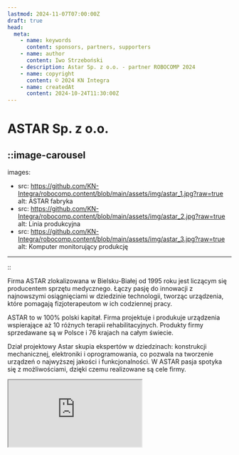 ```yaml
---
lastmod: 2024-11-07T07:00:00Z
draft: true
head:
  meta:
    - name: keywords
      content: sponsors, partners, supporters
    - name: author
      content: Iwo Strzeboński
    - description: Astar Sp. z o.o. - partner ROBOCOMP 2024
    - name: copyright
      content: © 2024 KN Integra
    - name: createdAt
      content: 2024-10-24T11:30:00Z
---
```


# ASTAR Sp. z o.o.

<!-- markdownlint-disable MD003 MD013 -->
::image-carousel
---
images:
- src: https://github.com/KN-Integra/robocomp.content/blob/main/assets/img/astar_1.jpg?raw=true
  alt: ASTAR fabryka
- src: https://github.com/KN-Integra/robocomp.content/blob/main/assets/img/astar_2.jpg?raw=true
  alt: Linia produkcyjna
- src: https://github.com/KN-Integra/robocomp.content/blob/main/assets/img/astar_3.jpg?raw=true
  alt: Komputer monitorujący produkcję
---
::
<!-- markdownlint-enable MD003 MD013 -->

Firma ASTAR zlokalizowana w Bielsku-Białej od 1995 roku jest liczącym się producentem sprzętu medycznego. Łączy pasję do innowacji z najnowszymi osiągnięciami w dziedzinie technologii, tworząc urządzenia, które pomagają fizjoterapeutom w ich codziennej pracy.

ASTAR to w 100% polski kapitał. Firma projektuje i produkuje urządzenia wspierające aż 10 różnych terapii rehabilitacyjnych. Produkty firmy sprzedawane są w Polsce i 76 krajach na całym świecie.

Dział projektowy Astar skupia ekspertów w dziedzinach: konstrukcji mechanicznej, elektroniki i oprogramowania, co pozwala na tworzenie urządzeń o najwyższej jakości i funkcjonalności. W ASTAR pasja spotyka się z możliwościami, dzięki czemu realizowane są cele firmy.

<iframe src="https://github.com/KN-Integra/robocomp.content/blob/main/assets/pdf/ASTAR Ulotka_ROBOCOMP_2024_ver001_rozkładówka.pdf" />

<iframe src="https://www.youtube.com/watch?v=F8MyHsNoYf8" title="YouTube video player" frameborder="0" allow="accelerometer; autoplay; clipboard-write; encrypted-media; gyroscope; picture-in-picture; web-share" referrerpolicy="strict-origin-when-cross-origin" allowfullscreen style="width: 100%; aspect-ratio: 16/9" />

